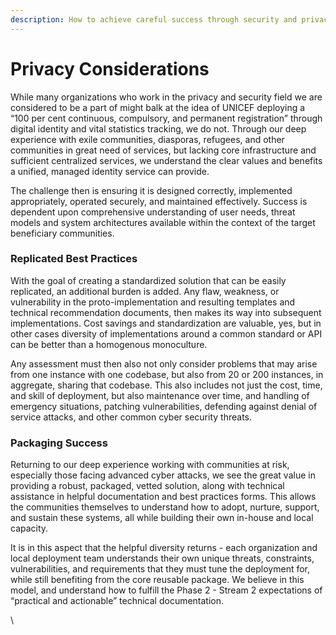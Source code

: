 ```yaml
---
description: How to achieve careful success through security and privacy considerations
---
```


# Privacy Considerations

While many organizations who work in the privacy and security field we are considered to be a part of might balk at the idea of UNICEF deploying a “100 per cent continuous, compulsory, and permanent registration” through digital identity and vital statistics tracking, we do not. Through our deep experience with exile communities, diasporas, refugees, and other communities in great need of services, but lacking core infrastructure and sufficient centralized services, we understand the clear values and benefits a unified, managed identity service can provide.

The challenge then is ensuring it is designed correctly, implemented appropriately, operated securely, and maintained effectively. Success is dependent upon comprehensive understanding of user needs, threat models and system architectures available within the context of the target beneficiary communities.

### Replicated Best Practices

With the goal of creating a standardized solution that can be easily replicated, an additional burden is added. Any flaw, weakness, or vulnerability in the proto-implementation and resulting templates and technical recommendation documents, then makes its way into subsequent implementations. Cost savings and standardization are valuable, yes, but in other cases diversity of implementations around a common standard or API can be better than a homogenous monoculture.&#x20;

Any assessment must then also not only consider problems that may arise from one instance with one codebase, but also from 20 or 200 instances, in aggregate, sharing that codebase. This also includes not just the cost, time, and skill of deployment, but also maintenance over time, and handling of emergency situations, patching vulnerabilities, defending against denial of service attacks, and other common cyber security threats.

### Packaging Success

Returning to our deep experience working with communities at risk, especially those facing advanced cyber attacks, we see the great value in providing a robust, packaged, vetted solution, along with technical assistance in helpful documentation and best practices forms. This allows the communities themselves to understand how to adopt, nurture, support, and sustain these systems, all while building their own in-house and local capacity.

It is in this aspect that the helpful diversity returns - each organization and local deployment team understands their own unique threats, constraints, vulnerabilities, and requirements that they must tune the deployment for, while still benefiting from the core reusable package. We believe in this model, and understand how to fulfill the Phase 2 - Stream 2 expectations of “practical and actionable” technical documentation.

\
